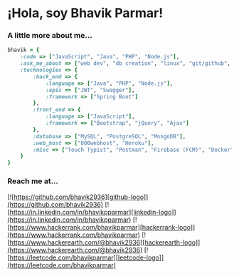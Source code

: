 # ¡Hola, soy Bhavik Parmar!

### A little more about me...

```ruby
bhavik = {
    :code => ["JavaScript", "Java", "PHP", "Node.js"],
    :ask_me_about => ["web dev", "db creation", "linux", "git/github", "deployment"],
    :technologies => {
        :back_end => {
            :language => ["Java", "PHP", "Node.js"],
            :apis => ["JWT", "Swagger"],
            :framework => ["Spring Boot"]
        },
        :front_end => {
            :language => ["JavaScript"],
            :framework => ["Bootstrap", "jQuery", "Ajax"]
        },
        :database => ["MySQL", "PostgreSQL", "MongoDB"],
        :web_host => ["000webhost", "Heroku"],
        :misc => ["Touch Typist", "Postman", "Firebase (FCM)", "Docker"]
    }
}
```

### Reach me at...
[comment]: <Social Connections>
[![https://github.com/bhavik2936][github-logo]](https://github.com/bhavik2936) [![https://in.linkedin.com/in/bhavikpparmar][linkedin-logo]](https://in.linkedin.com/in/bhavikpparmar) [![https://www.hackerrank.com/bhavikparmar][hackerrank-logo]](https://www.hackerrank.com/bhavikparmar) [![https://www.hackerearth.com/@bhavik2936][hackerearth-logo]](https://www.hackerearth.com/@bhavik2936) [![https://leetcode.com/bhavikparmar][leetcode-logo]](https://leetcode.com/bhavikparmar)

[comment]: <List of References>
[github-logo]: https://img.shields.io/badge/-GitHub-181717?style=for-the-badge&logo=github&logoColor=white
[linkedin-logo]: https://img.shields.io/badge/-LinkedIn-0077B5?style=for-the-badge&logo=linkedin&logoColor=white
[hackerrank-logo]: https://img.shields.io/badge/-HackerRank-2EC866?style=for-the-badge&logo=hackerrank&logoColor=white
[hackerearth-logo]: https://img.shields.io/badge/-HackerEarth-323754?style=for-the-badge&logo=hackerearth&logoColor=white
[leetcode-logo]: https://img.shields.io/badge/-LeetCode-FFA116?style=for-the-badge&logo=leetcode&logoColor=white